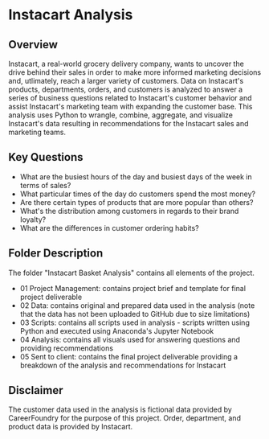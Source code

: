 # Instacart Analysis

## Overview
Instacart, a real-world grocery delivery company, wants to uncover the drive behind their sales in order to make more informed marketing decisions and, utlimately, reach a larger variety of customers. Data on Instacart's products, departments, orders, and customers is analyzed to answer a series of business questions related to Instacart's customer behavior and assist Instacart's marketing team with expanding the customer base. This analysis uses Python to wrangle, combine, aggregate, and visualize Instacart's data resulting in recommendations for the Instacart sales and marketing teams. 

## Key Questions
- What are the busiest hours of the day and busiest days of the week in terms of sales?
- What particular times of the day do customers spend the most money?
- Are there certain types of products that are more popular than others?
- What's the distribution among customers in regards to their brand loyalty?
- What are the differences in customer ordering habits?

## Folder Description
The folder "Instacart Basket Analysis" contains all elements of the project.
  * 01 Project Management: contains project brief and template for final project deliverable
  * 02 Data: contains original and prepared data used in the analysis (note that the data has not been uploaded to GitHub due to size limitations)
  * 03 Scripts: contains all scripts used in analysis - scripts written using Python and executed using Anaconda's Jupyter Notebook  
  * 04 Analysis: contains all visuals used for answering questions and providing recommendations
  * 05 Sent to client: contains the final project deliverable providing a breakdown of the analysis and recommendations for Instacart

## Disclaimer
The customer data used in the analysis is fictional data provided by CareerFoundry for the purpose of this project. Order, department, and product data is provided by Instacart.
